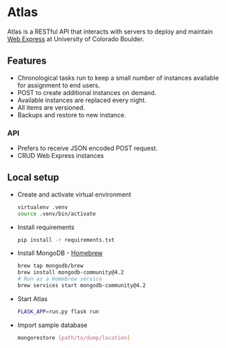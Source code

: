 # Atlas

Atlas is a RESTful API that interacts with servers to deploy and maintain [Web Express](https://github.com/CuBoulder/express) at University of Colorado Boulder.

## Features

* Chronological tasks run to keep a small number of instances available for assignment to end users.
* POST to create additional instances on demand.
* Available instances are replaced every night.
* All items are versioned.
* Backups and restore to new instance.

### API

* Prefers to receive JSON encoded POST request.
* CRUD Web Express instances

## Local setup

* Create and activate virtual environment

  ```sh
  virtualenv .venv
  source .venv/bin/activate
  ```

* Install requirements
  
  ```sh
  pip install -r requirements.txt
  ```

* Install MongoDB - [Homebrew](https://docs.mongodb.com/manual/tutorial/install-mongodb-on-os-x/)

  ```sh
  brew tap mongodb/brew
  brew install mongodb-community@4.2
  # Run as a Homebrew service
  brew services start mongodb-community@4.2
  ```

* Start Atlas

  ```sh
  FLASK_APP=run.py flask run
  ```

* Import sample database

  ```sh
  mongorestore [path/to/dump/location]
  ```
